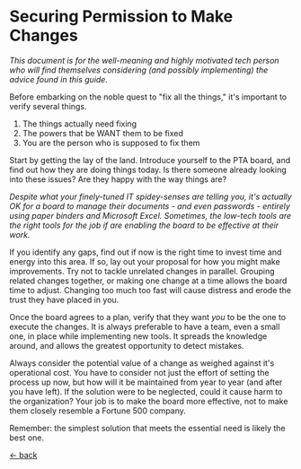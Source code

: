 # Securing Permission to Make Changes
_This document is for the well-meaning and highly motivated tech person who will find themselves considering (and possibly implementing) the advice found in this guide._

Before embarking on the noble quest to "fix all the things," it's important to verify several things.

1. The things actually need fixing
2. The powers that be WANT them to be fixed
3. You are the person who is supposed to fix them

Start by getting the lay of the land.  Introduce yourself to the PTA board, and find out how they are doing things today.  Is there someone already looking into these issues?  Are they happy with the way things are?  

_Despite what your finely-tuned IT spidey-senses are telling you, it's actually OK for a board to manage their documents - and even passwords - entirely using paper binders and Microsoft Excel.  Sometimes, the low-tech tools are the right tools for the job if are enabling the board to be effective at their work._

If you identify any gaps, find out if now is the right time to invest time and energy into this area.  If so, lay out your proposal for how you might make improvements.  Try not to tackle unrelated changes in parallel.  Grouping related changes together, or making one change at a time allows the board time to adjust.  Changing too much too fast will cause distress and erode the trust they have placed in you.

Once the board agrees to a plan, verify that they want _you_ to be the one to execute the changes.  It is always preferable to have a team, even a small one, in place while implementing new tools.  It spreads the knowledge around, and allows the greatest opportunity to detect mistakes.

Always consider the potential value of a change as weighed against it's operational cost.  You have to consider not just the effort of setting the process up now, but how will it be maintained from year to year (and after you have left).  If the solution were to be neglected, could it cause harm to the organization?  Your job is to make the board more effective, not to make them closely resemble a Fortune 500 company.

Remember: the simplest solution that meets the essential need is likely the best one.  

[<- back](./README.md)